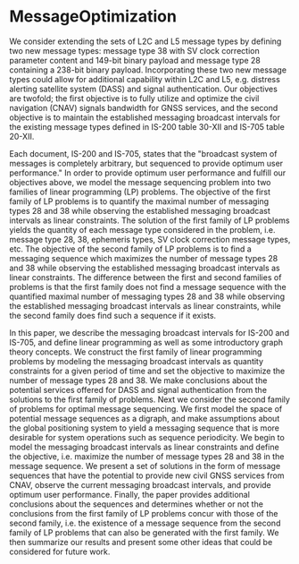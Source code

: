 # MessageOptimization
We consider extending the sets of L2C and L5 message types by defining two new message types: message type 38 with SV clock correction parameter content and 149-bit binary payload and message type 28 containing a 238-bit binary payload. Incorporating these two new message types could allow for additional capability within L2C and L5, e.g. distress alerting satellite system (DASS) and signal authentication. Our objectives are twofold; the first objective is to fully utilize and optimize the civil navigation (CNAV) signals bandwidth for GNSS services, and the second objective is to maintain the established messaging broadcast intervals for the existing message types defined in IS-200 table 30-XII and IS-705 table 20-XII.

Each document, IS-200 and IS-705, states that the "broadcast system of messages is completely arbitrary, but sequenced to provide optimum user performance." In order to provide optimum user performance and fulfill our objectives above, we model the message sequencing problem into two families of linear programming (LP) problems. The objective of the first family of LP problems is to quantify the maximal number of messaging types 28 and 38 while observing the established messaging broadcast intervals as linear constraints. The solution of the first family of LP problems yields the quantity of each message type considered in the problem, i.e. message type 28, 38, ephemeris types, SV clock correction message types, etc. The objective of the second family of LP problems is to find a messaging sequence which maximizes the number of message types 28 and 38 while observing the established messaging broadcast intervals as linear constraints. The difference between the first and second families of problems is that the first family does not find a message sequence with the quantified maximal number of messaging types 28 and 38 while observing the established messaging broadcast intervals as linear constraints, while the second family does find such a sequence if it exists.

In this paper, we describe the messaging broadcast intervals for IS-200 and IS-705, and define linear programming as well as some introductory graph theory concepts. We construct the first family of linear programming problems by modeling the messaging broadcast intervals as quantity constraints for a given period of time and set the objective to maximize the number of message types 28 and 38. We make conclusions about the potential services offered for DASS and signal authentication from the solutions to the first family of problems. Next we consider the second family of problems for optimal message sequencing. We first model the space of potential message sequences as a digraph, and make assumptions about the global positioning system to yield a messaging sequence that is more desirable for system operations such as sequence periodicity. We begin to model the messaging broadcast intervals as linear constraints and define the objective, i.e. maximize the number of message types 28 and 38 in the message sequence. We present a set of solutions in the form of message sequences that have the potential to provide new civil GNSS services from CNAV, observe the current messaging broadcast intervals, and provide optimum user performance. Finally, the paper provides additional conclusions about the sequences and determines whether or not the conclusions from the first family of LP problems concur with those of the second family, i.e. the existence of a message sequence from the second family of LP problems that can also be generated with the first family. We then summarize our results and present some other ideas that could be considered for future work.
